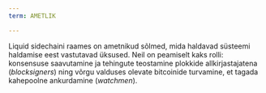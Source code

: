 ```yaml
---
term: AMETLIK

---
```

Liquid sidechaini raames on ametnikud sõlmed, mida haldavad süsteemi haldamise eest vastutavad üksused. Neil on peamiselt kaks rolli: konsensuse saavutamine ja tehingute teostamine plokkide allkirjastajatena (*blocksigners*) ning võrgu valduses olevate bitcoinide turvamine, et tagada kahepoolne ankurdamine (*watchmen*).